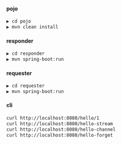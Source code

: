 #### pojo
```bash
▶ cd pojo
▶ mvn clean install
```

#### responder
```bash
▶ cd responder
▶ mvn spring-boot:run
```

#### requester
```bash
▶ cd requester
▶ mvn spring-boot:run
```

#### cli
```bash
curl http://localhost:8080/hello/1
curl http://localhost:8080/hello-stream
curl http://localhost:8080/hello-channel
curl http://localhost:8080/hello-forget
```